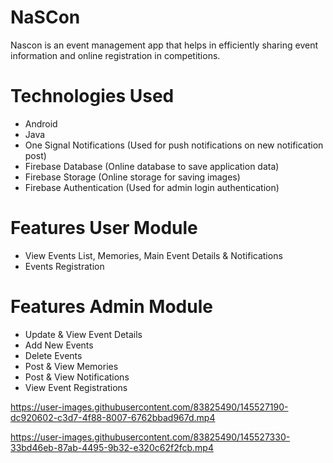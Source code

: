 # NaSCon
Nascon is an event management app that helps in efficiently sharing event information and online
registration in competitions. 
# Technologies Used
* Android
* Java
* One Signal Notifications (Used for push notifications on new notification post)
* Firebase Database (Online database to save application data)
* Firebase Storage (Online storage for saving images)
* Firebase Authentication (Used for admin login authentication) 
# Features User Module
* View Events List, Memories, Main Event Details & Notifications 
* Events Registration
# Features Admin Module
* Update & View Event Details
* Add New Events
* Delete Events
* Post & View Memories
* Post & View Notifications
* View Event Registrations

https://user-images.githubusercontent.com/83825490/145527190-dc920602-c3d7-4f88-8007-6762bbad967d.mp4



https://user-images.githubusercontent.com/83825490/145527330-33bd46eb-87ab-4495-9b32-e320c62f2fcb.mp4

